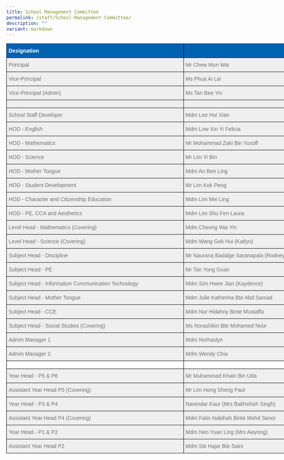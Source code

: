 ```yaml
---
title: School Management Committee
permalink: /staff/School-Management-Committee/
description: ""
variant: markdown
---
```

<style type="text/css">
.tg  {border-collapse:collapse;border-spacing:0;}
.tg td{border-color:black;border-style:solid;border-width:1px;font-family:Arial, sans-serif;font-size:14px;
  overflow:hidden;padding:10px 5px;word-break:normal;}
.tg th{border-color:black;border-style:solid;border-width:1px;font-family:Arial, sans-serif;font-size:14px;
  font-weight:normal;overflow:hidden;padding:10px 5px;word-break:normal;}
.tg .tg-qarn{background-color:#EFEFEF;color:#6F6F6F;text-align:left;vertical-align:middle}
.tg .tg-4rva{background-color:#0063B0;color:#FFF;font-weight:bold;text-align:left;vertical-align:top}
.tg .tg-5ytf{background-color:#EFEFEF;color:#6F6F6F;text-align:left;vertical-align:top}
.tg .tg-0lax{text-align:left;vertical-align:top}
</style>
<table class="tg" style="undefined;table-layout: fixed; width: 992px">
<colgroup>
<col style="width: 467px">
<col style="width: 525px">
</colgroup>
<thead>
  <tr>
    <th class="tg-4rva"><span style="color:#FFF">Designation</span><br></th>
    <th class="tg-4rva"></th>
  </tr>
</thead>
<tbody>
  <tr>
    <td class="tg-qarn"><span style="color:#6F6F6F;background-color:#EFEFEF">Principal </span></td>
    <td class="tg-qarn"><span style="color:#6F6F6F;background-color:#EFEFEF">Mr Chew Mun Wai </span></td>
  </tr>
  <tr>
    <td class="tg-qarn"><span style="color:#6F6F6F;background-color:#EFEFEF">Vice-Principal</span><br></td>
    <td class="tg-qarn"><span style="color:#6F6F6F;background-color:#EFEFEF">Ms Phua Ai Lei</span><br></td>
  </tr>
  <tr>
    <td class="tg-qarn"><span style="color:#6F6F6F;background-color:#EFEFEF">Vice-Principal (Admin)</span></td>
    <td class="tg-qarn"><span style="color:#6F6F6F;background-color:#EFEFEF">Ms Tan Bee Yin</span></td>
  </tr>
  <tr>
    <td class="tg-qarn"></td>
    <td class="tg-qarn"></td>
  </tr>
  <tr>
    <td class="tg-5ytf"><span style="font-weight:normal">School Staff Developer</span><br></td>
    <td class="tg-5ytf"><span style="font-weight:normal">Mdm Lee Hui Xian </span><br></td>
  </tr>
  <tr>
    <td class="tg-qarn"><span style="color:#6F6F6F;background-color:#EFEFEF">HOD - English </span></td>
    <td class="tg-qarn"><span style="color:#6F6F6F;background-color:#EFEFEF">Mdm Low Xin Yi Felicia  </span></td>
  </tr>
  <tr>
    <td class="tg-qarn"><span style="color:#6F6F6F;background-color:#EFEFEF">HOD - Mathematics </span></td>
    <td class="tg-qarn"><span style="color:#6F6F6F;background-color:#EFEFEF">Mr Mohammad Zaki Bin Yusoff </span></td>
  </tr>
  <tr>
    <td class="tg-qarn"><span style="color:#6F6F6F;background-color:#EFEFEF">HOD - Science</span></td>
    <td class="tg-qarn"><span style="color:#6F6F6F;background-color:#EFEFEF">Mr Lim Yi Bin </span></td>
  </tr>
  <tr>
    <td class="tg-qarn"><span style="color:#6F6F6F;background-color:#EFEFEF">HOD - Mother Tongue</span></td>
    <td class="tg-qarn"><span style="color:#6F6F6F;background-color:#EFEFEF">Mdm An Bee Ling </span></td>
  </tr>
  <tr>
    <td class="tg-qarn"><span style="color:#6F6F6F;background-color:#EFEFEF">HOD - Student Development</span></td>
    <td class="tg-qarn"><span style="color:#6F6F6F;background-color:#EFEFEF">Mr Lim Kok Peng  </span></td>
  </tr>
  <tr>
    <td class="tg-qarn"><span style="color:#6F6F6F;background-color:#EFEFEF">HOD - Character and Citizenship Education</span></td>
    <td class="tg-qarn"><span style="color:#6F6F6F;background-color:#EFEFEF">Mdm Lim Mei Ling </span></td>
  </tr>
  <tr>
    <td class="tg-qarn"><span style="color:#6F6F6F;background-color:#EFEFEF">HOD - PE, CCA and Aesthetics </span></td>
    <td class="tg-qarn"><span style="color:#6F6F6F;background-color:#EFEFEF">Mdm Lim Shu Fen Laura  </span></td>
  </tr>
  <tr>
  </tr>
  <tr>
    <td class="tg-qarn"><span style="color:#6F6F6F;background-color:#EFEFEF">Level Head - Mathematics (Covering) </span></td>
    <td class="tg-qarn"><span style="color:#6F6F6F;background-color:#EFEFEF">Mdm Cheong Wai Yin </span></td>
  </tr>
  <tr>
    <td class="tg-qarn"><span style="color:#6F6F6F;background-color:#EFEFEF">Level Head - Science (Covering)  </span></td>
    <td class="tg-qarn"><span style="color:#6F6F6F;background-color:#EFEFEF">Mdm Wang Gek Hui (Katlyn) </span></td>
  </tr>
  <tr>
    <td class="tg-qarn"><span style="color:#6F6F6F;background-color:#EFEFEF">Subject Head - Discipline</span></td>
    <td class="tg-qarn"><span style="color:#6F6F6F;background-color:#EFEFEF">Mr Naurana Badalge Saranapala (Rodney)</span></td>
  </tr>
  <tr>
    <td class="tg-qarn"><span style="color:#6F6F6F;background-color:#EFEFEF">Subject Head - PE </span></td>
    <td class="tg-qarn"><span style="color:#6F6F6F;background-color:#EFEFEF">Mr Tan Yong Guan  </span></td>
  </tr>
  <tr>
    <td class="tg-qarn"><span style="color:#6F6F6F;background-color:#EFEFEF">Subject Head - Information Communication Technology </span><br></td>
    <td class="tg-qarn"><span style="color:#6F6F6F;background-color:#EFEFEF">Mdm Sim Hwee Jian (Kaydence)  </span></td>
  </tr>
  <tr>
    <td class="tg-qarn"><span style="color:#6F6F6F;background-color:#EFEFEF">Subject Head - Mother Tongue </span></td>
    <td class="tg-qarn"><span style="color:#6F6F6F;background-color:#EFEFEF">Mdm Julie Katherina Bte Abd Samad</span></td>
  </tr>
  <tr>
    <td class="tg-qarn"><span style="color:#6F6F6F;background-color:#EFEFEF">Subject Head - CCE </span></td>
    <td class="tg-qarn"><span style="color:#6F6F6F;background-color:#EFEFEF">Mdm Nur Hidahny Binte Mustaffa</span></td>
  </tr>
  <tr>
    <td class="tg-qarn"><span style="color:#6F6F6F;background-color:#EFEFEF">Subject Head - Social Studies (Covering) </span></td>
    <td class="tg-qarn"><span style="color:#6F6F6F;background-color:#EFEFEF">Ms Norashikin Bte Mohamed Noor </span></td>
  </tr>
  <tr>
    <td class="tg-qarn"><span style="color:#6F6F6F;background-color:#EFEFEF">Admin Manager 1</span></td>
    <td class="tg-qarn"><span style="color:#6F6F6F;background-color:#EFEFEF">Mdm Norhaslyn </span></td>
  </tr>
	<tr>
    <td class="tg-qarn"><span style="color:#6F6F6F;background-color:#EFEFEF">Admin Manager 2</span></td>
    <td class="tg-qarn"><span style="color:#6F6F6F;background-color:#EFEFEF">Mdm Wendy Chia</span></td>
  </tr>
  <tr>
    <td class="tg-0lax"></td>
    <td class="tg-0lax"></td>
  </tr>
  <tr>
    <td class="tg-qarn"><span style="color:#6F6F6F;background-color:#EFEFEF">Year Head - P5 &amp; P6  </span></td>
    <td class="tg-qarn"><span style="color:#6F6F6F;background-color:#EFEFEF">Mr Muhammad Khairi Bin Uda   </span></td>
  </tr>
  <tr>
    <td class="tg-qarn"><span style="color:#6F6F6F;background-color:#EFEFEF">Assistant Year Head P5 (Covering)  </span></td>
    <td class="tg-qarn"><span style="color:#6F6F6F;background-color:#EFEFEF">Mr Lim Hong Sheng Paul </span></td>
  </tr>
  <tr>
    <td class="tg-qarn"><span style="color:#6F6F6F;background-color:#EFEFEF">Year Head - P3 &amp; P4 </span></td>
    <td class="tg-qarn"><span style="color:#6F6F6F;background-color:#EFEFEF">Narendar Kaur (Mrs Bakhshish Singh) </span></td>
  </tr>
  <tr>
    <td class="tg-qarn"><span style="color:#6F6F6F;background-color:#EFEFEF">Assistant Year Head P4 (Covering) </span></td>
    <td class="tg-qarn"><span style="color:#6F6F6F;background-color:#EFEFEF">Mdm Fatin Nabihah Binte Mohd Senor </span></td>
  </tr>
  <tr>
    <td class="tg-qarn"><span style="color:#6F6F6F;background-color:#EFEFEF">Year Head - P1 &amp; P2  </span></td>
    <td class="tg-qarn"><span style="color:#6F6F6F;background-color:#EFEFEF">Mdm Neo Yuan Ling (Mrs Awyong) </span><br></td>
  </tr>
  <tr>
    <td class="tg-qarn"><span style="color:#6F6F6F;background-color:#EFEFEF">Assistant Year Head P2 </span></td>
    <td class="tg-qarn"><span style="color:#6F6F6F;background-color:#EFEFEF">Mdm Siti Hajar Bte Saini </span></td>
  </tr>
</tbody>
</table>